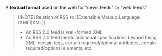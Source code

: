 A **textual format** used on the web for "news feeds" or "web feeds"


> [!NOTE] Relation of RSS to [[Extensible Markup Language (XML)|XML]]
> - An RSS 2.0 feed is well-formed XML
> - An RSS 2.0 feed meets additional specifications beyond being XML: certain tags, certain required/optional attributes, certain required/optional elements, etc.


